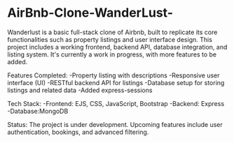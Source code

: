 # AirBnb-Clone-WanderLust-
Wanderlust is a basic full-stack clone of Airbnb, built to replicate its core functionalities such as property listings and user interface design. This project includes a working frontend, backend API, database integration, and listing system. It's currently a work in progress, with more features to be added.

Features Completed:
 -Property listing with descriptions
 -Responsive user interface (UI)
 -RESTful backend API for listings
 -Database setup for storing listings and related data
 -Added express-sessions
 
Tech Stack:
 -Frontend: EJS, CSS, JavaScript, Bootstrap
 -Backend: Express
 -Database:MongoDB
 
Status:
 The project is under development. Upcoming features include user authentication, bookings, and advanced filtering.
